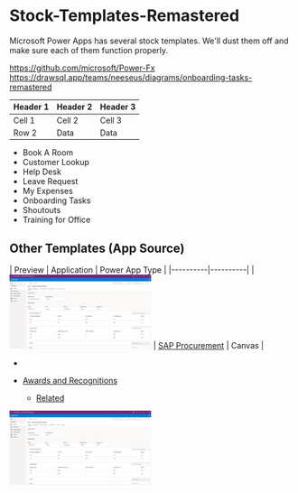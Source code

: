# Stock-Templates-Remastered

Microsoft Power Apps has several stock templates. We'll dust them off and make sure each of them function properly.

https://github.com/microsoft/Power-Fx
https://drawsql.app/teams/neeseus/diagrams/onboarding-tasks-remastered


| Header 1 | Header 2 | Header 3 |
|----------|----------|----------|
| Cell 1   | Cell 2   | Cell 3   |
| Row 2    | Data     | Data     |

- Book A Room 
- Customer Lookup
- Help Desk
- Leave Request
- My Expenses
- Onboarding Tasks
- Shoutouts
- Training for Office

## Other Templates (App Source)


| Preview | Application | Power App Type |
|----------|----------|
| ![Alt text](assets/SAPProcurement.png)  | [SAP Procurement](https://appsource.microsoft.com/en-us/product/dynamics-365/powerplatformtemplates.mpa-sapprocurement) | Canvas |

- 



- [Awards and Recognitions](https://appsource.microsoft.com/en-us/product/dynamics-365/powerplatformtemplates.mpa-awardsandrecognitionapp?tab=Overview)
  - [Related](https://appsource.microsoft.com/en-us/product/dynamics-365/powerplatformtemplates.mpa-awardsandrecognitioncopilot?tab=Overview)

![SAPProcurement](Assets/SAPProcurement.png)

